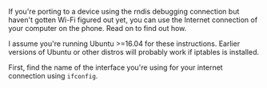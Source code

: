 If you're porting to a device using the rndis debugging connection but haven't gotten Wi-Fi figured out yet, you can use the Internet connection of your computer on the phone. Read on to find out how.

I assume you're running Ubuntu >=16.04 for these instructions. Earlier versions of Ubuntu or other distros will probably work if iptables is installed.

First, find the name of the interface you're using for your internet connection using `ifconfig`.